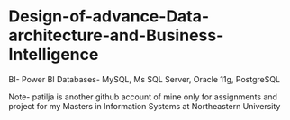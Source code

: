 # Design-of-advance-Data-architecture-and-Business-Intelligence
BI- Power BI
Databases- MySQL, Ms SQL Server, Oracle 11g, PostgreSQL

Note-
patilja is another github account of mine only for assignments and project for my Masters in Information Systems at Northeastern University
